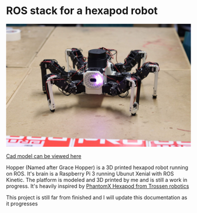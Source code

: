 # ROS stack for a hexapod robot

![Hopper](images/ucreate_pretty.JPG)

[Cad model can be viewed here](https://davidmakesrobots.com/robotics/2019/06/22/HopperModels.html)


Hopper (Named after Grace Hopper) is a 3D printed hexapod robot running on ROS.
It's brain is a Raspberry Pi 3 running Ubunut Xenial with ROS Kinetic.
The platform is modeled and 3D printed by me and is still a work in progress. It's heavily inspired by [PhantomX Hexapod from Trossen robotics](http://www.trossenrobotics.com/phantomx-ax-hexapod.aspx)

This project is still far from finished and I will update this documentation as it progresses


